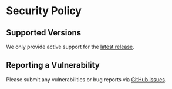 # Security Policy

## Supported Versions

We only provide active support for the [latest release](https://pypi.org/project/pymatgen).

## Reporting a Vulnerability

Please submit any vulnerabilities or bug reports via [GitHub issues](https://github.com/materialsproject/pymatgen/issues).
